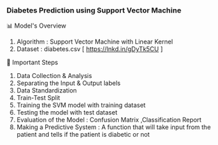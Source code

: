 ### Diabetes Prediction using Support Vector Machine

📊 Model's Overview 
1. Algorithm : Support Vector Machine with Linear Kernel 
2. Dataset : diabetes.csv [ https://lnkd.in/gDyTk5CU ]

📝 Important Steps 
1. Data Collection & Analysis 
2. Separating the Input & Output labels
3. Data Standardization
4. Train-Test Split
5. Training the SVM model with training dataset
6. Testing the model with test dataset
7. Evaluation of the Model : Confusion Matrix ,Classification Report 
8. Making a Predictive System : A function that will take input from the patient and tells if the patient is diabetic or not 


